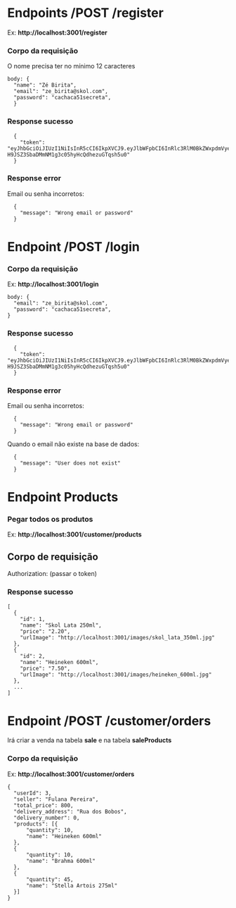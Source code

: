 # Endpoints /POST /register
Ex: **http://localhost:3001/register**

### Corpo da requisição
O nome precisa ter no mínimo 12 caracteres
```
body: {
  "name": "Zé Birita",
  "email": "ze_birita@skol.com",
  "password": "cachaca51secreta",
  }
```

### Response sucesso
```
  {
	"token": "eyJhbGciOiJIUzI1NiIsInR5cCI6IkpXVCJ9.eyJlbWFpbCI6InRlc3RlM0BkZWxpdmVyeWFwcC5jb20iLCJpYXQiOjE2NTE2MTA1NTQsImV4cCI6MTY1MTY5Njk1NH0.RhA5-H9JSZ3SbaDMmNM1g3c05hyHcQdhezuGTqsh5u0"
  }
```

### Response error
Email ou senha incorretos:
```
  {
    "message": "Wrong email or password"
  }
```

# Endpoint /POST /login
### Corpo da requisição

Ex: **http://localhost:3001/login**
```
body: {
  "email": "ze_birita@skol.com",
  "password": "cachaca51secreta",
}
```

### Response sucesso
```
  {
	"token": "eyJhbGciOiJIUzI1NiIsInR5cCI6IkpXVCJ9.eyJlbWFpbCI6InRlc3RlM0BkZWxpdmVyeWFwcC5jb20iLCJpYXQiOjE2NTE2MTA1NTQsImV4cCI6MTY1MTY5Njk1NH0.RhA5-H9JSZ3SbaDMmNM1g3c05hyHcQdhezuGTqsh5u0"
  }
```

### Response error
Email ou senha incorretos:
```
  {
    "message": "Wrong email or password"
  }
```

Quando o email não existe na base de dados:
```
  {
    "message": "User does not exist"
  }
```

# Endpoint Products

### Pegar todos os produtos
Ex: **http://localhost:3001/customer/products**
 
## Corpo de requisição

Authorization: (passar o token)

### Response sucesso

```
[
  {
    "id": 1,
    "name": "Skol Lata 250ml",
    "price": "2.20",
    "urlImage": "http://localhost:3001/images/skol_lata_350ml.jpg"
  },
  {
    "id": 2,
    "name": "Heineken 600ml",
    "price": "7.50",
    "urlImage": "http://localhost:3001/images/heineken_600ml.jpg"
  },
  ...
]
```

# Endpoint /POST /customer/orders

Irá criar a venda na tabela **sale** e na tabela **saleProducts**
### Corpo da requisição

Ex: **http://localhost:3001/customer/orders**

```
{
  "userId": 3,
  "seller": "Fulana Pereira",
  "total_price": 800,
  "delivery_address": "Rua dos Bobos",
  "delivery_number": 0,
  "products": [{
      "quantity": 10,
      "name": "Heineken 600ml"
  },
  {
      "quantity": 10,
      "name": "Brahma 600ml"
  },
  {
      "quantity": 45,
      "name": "Stella Artois 275ml"
  }]
}
```